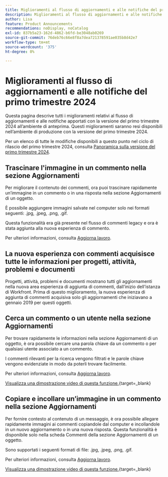```yaml
---
title: Miglioramenti al flusso di aggiornamenti e alle notifiche del primo trimestre 2024
description: Miglioramenti al flusso di aggiornamenti e alle notifiche del primo trimestre 2024
author: Lisa
feature: Product Announcements
recommendations: noDisplay, noCatalog
exl-id: 837b5a23-162d-4862-b6fd-be3048ab0269
source-git-commit: 76deb76c66e8f8a7dea721378591ae035b8d42e7
workflow-type: tm+mt
source-wordcount: '375'
ht-degree: 0%

---
```


# Miglioramenti al flusso di aggiornamenti e alle notifiche del primo trimestre 2024

Questa pagina descrive tutti i miglioramenti relativi al flusso di aggiornamenti e alle notifiche apportati con la versione del primo trimestre 2024 all’ambiente di anteprima. Questi miglioramenti saranno resi disponibili nell’ambiente di produzione con la versione del primo trimestre 2024.

Per un elenco di tutte le modifiche disponibili a questo punto nel ciclo di rilascio del primo trimestre 2024, consulta [Panoramica sulla versione del primo trimestre 2024](/help/quicksilver/product-announcements/product-releases/24-q1-release-activity/24-q1-release-overview.md).

## Trascinare l&#39;immagine in un commento nella sezione Aggiornamenti

Per migliorare il contenuto dei commenti, ora puoi trascinare rapidamente un’immagine in un commento o in una risposta nella sezione Aggiornamenti di un oggetto.

È possibile aggiungere immagini salvate nel computer solo nei formati seguenti: .jpg, .jpeg, .png, .gif.

Questa funzionalità era già presente nel flusso di commenti legacy e ora è stata aggiunta alla nuova esperienza di commento.

Per ulteriori informazioni, consulta [Aggiorna lavoro](/help/quicksilver/workfront-basics/updating-work-items-and-viewing-updates/update-work.md).

## La nuova esperienza con commenti acquisisce tutte le informazioni per progetti, attività, problemi e documenti

Progetti, attività, problemi e documenti mostrano tutti gli aggiornamenti nella nuova area esperienza di aggiunta di commenti, dall’inizio dell’istanza di Workfront. Prima di questo miglioramento, la nuova esperienza di aggiunta di commenti acquisiva solo gli aggiornamenti che iniziavano a gennaio 2019 per questi oggetti.

## Cerca un commento o un utente nella sezione Aggiornamenti

Per trovare rapidamente le informazioni nella sezione Aggiornamenti di un oggetto, è ora possibile cercare una parola chiave da un commento o per qualsiasi utente associato a un commento.

I commenti rilevanti per la ricerca vengono filtrati e le parole chiave vengono evidenziate in modo da poterli trovare facilmente.

Per ulteriori informazioni, consulta [Aggiorna lavoro](/help/quicksilver/workfront-basics/updating-work-items-and-viewing-updates/update-work.md).

[Visualizza una dimostrazione video di questa funzione.](https://video.tv.adobe.com/v/3425730/){target=_blank}

## Copiare e incollare un’immagine in un commento nella sezione Aggiornamenti

Per fornire contesto al contenuto di un messaggio, è ora possibile allegare rapidamente immagini ai commenti copiandole dal computer e incollandole in un nuovo aggiornamento o in una nuova risposta. Questa funzionalità è disponibile solo nella scheda Commenti della sezione Aggiornamenti di un oggetto.

Sono supportati i seguenti formati di file: .jpg, .jpeg, .png, .gif.

Per ulteriori informazioni, consulta [Aggiorna lavoro](/help/quicksilver/workfront-basics/updating-work-items-and-viewing-updates/update-work.md).

[Visualizza una dimostrazione video di questa funzione.](https://video.tv.adobe.com/v/3425731/){target=_blank}
